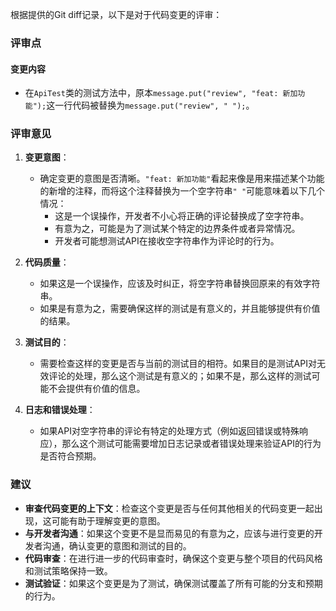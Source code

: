 根据提供的Git diff记录，以下是对于代码变更的评审：

### 评审点

#### 变更内容

- 在`ApiTest`类的测试方法中，原本`message.put("review", "feat: 新加功能");`这一行代码被替换为`message.put("review", " ");`。

### 评审意见

1. **变更意图**：
   - 确定变更的意图是否清晰。`"feat: 新加功能"`看起来像是用来描述某个功能的新增的注释，而将这个注释替换为一个空字符串`" "`可能意味着以下几个情况：
     - 这是一个误操作，开发者不小心将正确的评论替换成了空字符串。
     - 有意为之，可能是为了测试某个特定的边界条件或者异常情况。
     - 开发者可能想测试API在接收空字符串作为评论时的行为。

2. **代码质量**：
   - 如果这是一个误操作，应该及时纠正，将空字符串替换回原来的有效字符串。
   - 如果是有意为之，需要确保这样的测试是有意义的，并且能够提供有价值的结果。

3. **测试目的**：
   - 需要检查这样的变更是否与当前的测试目的相符。如果目的是测试API对无效评论的处理，那么这个测试是有意义的；如果不是，那么这样的测试可能不会提供有价值的信息。

4. **日志和错误处理**：
   - 如果API对空字符串的评论有特定的处理方式（例如返回错误或特殊响应），那么这个测试可能需要增加日志记录或者错误处理来验证API的行为是否符合预期。

### 建议

- **审查代码变更的上下文**：检查这个变更是否与任何其他相关的代码变更一起出现，这可能有助于理解变更的意图。
- **与开发者沟通**：如果这个变更不是显而易见的有意为之，应该与进行变更的开发者沟通，确认变更的意图和测试的目的。
- **代码审查**：在进行进一步的代码审查时，确保这个变更与整个项目的代码风格和测试策略保持一致。
- **测试验证**：如果这个变更是为了测试，确保测试覆盖了所有可能的分支和预期的行为。